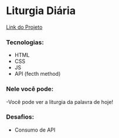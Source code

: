 # Liturgia Diária

[Link do Projeto](https://pitouemat.github.io/liturgia-diaria/)

### Tecnologias:
 - HTML
 - CSS
 - JS
 - API (fecth method) 


### Nele você pode:
-Você pode ver a liturgia da palavra de hoje!

### Desafios:
- Consumo de API
  
